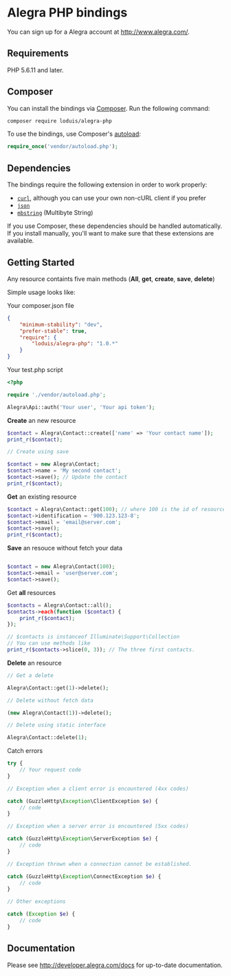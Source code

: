 # Alegra PHP bindings

You can sign up for a Alegra account at http://www.alegra.com/.

## Requirements

PHP 5.6.11 and later.

## Composer

You can install the bindings via [Composer](http://getcomposer.org/). Run the following command:

```bash
composer require loduis/alegra-php
```

To use the bindings, use Composer's [autoload](https://getcomposer.org/doc/00-intro.md#autoloading):

```php
require_once('vendor/autoload.php');
```

## Dependencies

The bindings require the following extension in order to work properly:

- [`curl`](https://secure.php.net/manual/en/book.curl.php), although you can use your own non-cURL client if you prefer
- [`json`](https://secure.php.net/manual/en/book.json.php)
- [`mbstring`](https://secure.php.net/manual/en/book.mbstring.php) (Multibyte String)

If you use Composer, these dependencies should be handled automatically. If you install manually, you'll want to make sure that these extensions are available.

## Getting Started

Any resource containts five main methods (**All**, **get**, **create**, **save**, **delete**)

Simple usage looks like:

Your composer.json file
```json
{
    "minimum-stability": "dev",
    "prefer-stable": true,
    "require": {
        "loduis/alegra-php": "1.0.*"
    }
}
```

Your test.php script
```php
<?php

require './vendor/autoload.php';

Alegra\Api::auth('Your user', 'Your api token');
```

**Create** an new resource

```php
$contact = Alegra\Contact::create(['name' => 'Your contact name']);
print_r($contact);

// Create using save

$contact = new Alegra\Contact;
$contact->name = 'My second contact';
$contact->save(); // Update the contact
print_r($contact);
```

**Get** an existing resource

```php
$contact = Alegra\Contact::get(100); // where 100 is the id of resource.
$contact->identification = '900.123.123-8';
$contact->email = 'email@server.com';
$contact->save();
print_r($contact);
```

**Save** an resouce without fetch your data

```php

$contact = new Alegra\Contact(100);
$contact->email = 'user@server.com';
$contact->save();
```

Get **all** resources

```php
$contacts = Alegra\Contact::all();
$contacts->each(function ($contact) {
    print_r($contact);
});

// $contacts is instanceof Illuminate\Support\Collection
// You can use methods like
print_r($contacts->slice(0, 3)); // The three first contacts.
```

**Delete** an resource

```php
// Get a delete

Alegra\Contact::get(1)->delete();

// Delete without fetch data

(new Alegra\Contact(1))->delete();

// Delete using static interface

Alegra\Contact::delete(1);
```

Catch errors

```php
try {
    // Your request code
}

// Exception when a client error is encountered (4xx codes)

catch (GuzzleHttp\Exception\ClientException $e) {
    // code
}

// Exception when a server error is encountered (5xx codes)

catch (GuzzleHttp\Exception\ServerException $e) {
    // code
}

// Exception thrown when a connection cannot be established.

catch (GuzzleHttp\Exception\ConnectException $e) {
    // code
}

// Other exceptions

catch (Exception $e) {
    // code
}

```

## Documentation

Please see http://developer.alegra.com/docs for up-to-date documentation.

